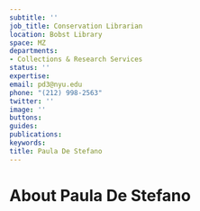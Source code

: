```yaml
---
subtitle: ''
job_title: Conservation Librarian
location: Bobst Library
space: MZ
departments:
- Collections & Research Services
status: ''
expertise: 
email: pd3@nyu.edu
phone: "(212) 998-2563"
twitter: ''
image: ''
buttons: 
guides: 
publications: 
keywords: 
title: Paula De Stefano
---
```


# About Paula De Stefano